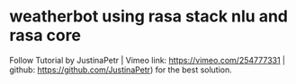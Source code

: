# weatherbot using rasa stack nlu and rasa core 
Follow Tutorial by JustinaPetr | Vimeo link: https://vimeo.com/254777331 | github: https://github.com/JustinaPetr) for the best solution.
